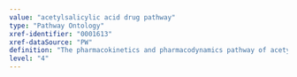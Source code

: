 ```yaml
---
value: "acetylsalicylic acid drug pathway"
type: "Pathway Ontology"
xref-identifier: "0001613"
xref-dataSource: "PW"
definition: "The pharmacokinetics and pharmacodynamics pathway of acetylasalicylic acid, known as aspirin. It is a non-steroidal anti-inflammatory drug (NSAID) used as analgesic, antipyretic and antitrombic agent. Genetic variations can result in changes in drug availability and can cause differences in the response of the organism to the drug."
level: "4"
---
```

